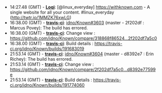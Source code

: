 * <a id="14:27.48">14:27.48 (GMT)</a> - __[Loqi](https://github.com/Loqi)__: [@linux_everyday] https://withknown.com - A single website for all your content.  #linux_everyday (http://twtr.io/1MMZK76xwLG)
* <a id="16:38.00">16:38.00 (GMT)</a> - __[travis-ci](https://github.com/travis-ci)__: <a href="https://github.com/idno/Known/issues/3603">idno/Known#3603</a> (master - 2f202df : Marcus Povey): The build has errored.
* <a id="16:38.00">16:38.00 (GMT)</a> - __[travis-ci](https://github.com/travis-ci)__: Change view : https://github.com/idno/Known/compare/318868f86524...2f202df7a5c0
* <a id="16:38.00">16:38.00 (GMT)</a> - __[travis-ci](https://github.com/travis-ci)__: Build details : https://travis-ci.org/idno/Known/builds/191683019
* <a id="21:53.14">21:53.14 (GMT)</a> - __[travis-ci](https://github.com/travis-ci)__: <a href="https://github.com/idno/Known/issues/3604">idno/Known#3604</a> (master - d8392e7 : Erin Richey): The build has errored.
* <a id="21:53.14">21:53.14 (GMT)</a> - __[travis-ci](https://github.com/travis-ci)__: Change view : https://github.com/idno/Known/compare/2f202df7a5c0...d8392e77599e
* <a id="21:53.14">21:53.14 (GMT)</a> - __[travis-ci](https://github.com/travis-ci)__: Build details : https://travis-ci.org/idno/Known/builds/191774060
